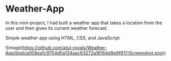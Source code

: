 # Weather-App
In this mini-project, I had built a weather app that takes a location from the user and then gives its current weather forecast. 

Simple weather app using HTML, CSS, and JavaScript

![image]https://github.com/atul-royals/Weather-App/blob/a958ea1c9754d0a134aac63272a16164d9e9f917/Screenshot.png))
